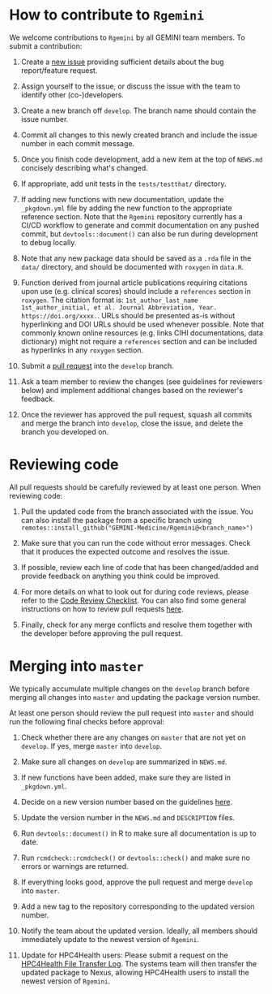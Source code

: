 # How to contribute to `Rgemini`

We welcome contributions to `Rgemini` by all GEMINI team members. To submit a contribution:

1. Create a [new issue](https://github.com/GEMINI-Medicine/Rgemini/issues/) providing sufficient details about the bug report/feature request.

2. Assign yourself to the issue, or discuss the issue with the team to identify other (co-)developers.

3. Create a new branch off `develop`. The branch name should contain the issue number. 

4. Commit all changes to this newly created branch and include the issue number in each commit message. 

5. Once you finish code development, add a new item at the top of `NEWS.md` concisely describing what's changed. 

6. If appropriate, add unit tests in the `tests/testthat/` directory.

7. If adding new functions with new documentation, update the `_pkgdown.yml` file by adding the new function to the appropriate reference section. Note that the `Rgemini` repository currently has a CI/CD workflow to generate and commit documentation on any pushed commit, but `devtools::document()` can also be run during development to debug locally. 

8. Note that any new package data should be saved as a `.rda` file in the `data/` directory, and should be documented with `roxygen` in `data.R`.

9. Function derived from journal article publications requiring citations upon use (e.g. clinical scores) should include a `references` section in `roxygen`. The citation format is: `1st_author_last_name 1st_author_initial, et al. Journal Abbreviation, Year. https://doi.org/xxxx.`. URLs should be presented as-is without hyperlinking and DOI URLs should be used whenever possible. Note that commonly known online resources (e.g. links CIHI documentations, data dictionary) might not require a `references` section and can be included as hyperlinks in any `roxygen` section.

10. Submit a [pull request](https://help.github.com/articles/using-pull-requests) into the `develop` branch.

11. Ask a team member to review the changes (see guidelines for reviewers below) and implement additional changes based on the reviewer's feedback.

12. Once the reviewer has approved the pull request, squash all commits and merge the branch into `develop`, close the issue, and delete the branch you developed on.


# Reviewing code

All pull requests should be carefully reviewed by at least one person. When reviewing code:

1. Pull the updated code from the branch associated with the issue. You can also install the package from a specific branch using `remotes::install_github("GEMINI-Medicine/Rgemini@<branch_name>")`

2. Make sure that you can run the code without error messages. Check that it produces the expected outcome and resolves the issue. 

3. If possible, review each line of code that has been changed/added and provide feedback on anything you think could be improved. 

4. For more details on what to look out for during code reviews, please refer to the
[Code Review Checklist](https://docs.google.com/document/d/16kiIgwWjXYhBM5AFToXD7X9OjqNYs0xQZh9VDfSwYQU/edit?usp=sharing).
You can also find some general instructions on how to review pull requests
[here](https://docs.github.com/en/pull-requests/collaborating-with-pull-requests/reviewing-changes-in-pull-requests/about-pull-request-reviews).

5. Finally, check for any merge conflicts and resolve them together with the developer before approving the pull request. 


# Merging into `master`

We typically accumulate multiple changes on the `develop` branch before merging all changes into `master` and updating the package version number.

At least one person should review the pull request into `master` and should run the following final checks before approval:

1. Check whether there are any changes on `master` that are not yet on `develop`. If yes, merge `master` into `develop`. 

2. Make sure all changes on `develop` are summarized in `NEWS.md`.

3. If new functions have been added, make sure they are listed in `_pkgdown.yml`. 

4. Decide on a new version number based on the guidelines [here](https://github.com/GEMINI-Medicine/Rgemini#package-versions).

5. Update the version number in the `NEWS.md` and `DESCRIPTION` files.

6. Run `devtools::document()` in R to make sure all documentation is up to date.

7. Run `rcmdcheck::rcmdcheck()` or `devtools::check()` and make sure no errors or warnings are returned.    

8. If everything looks good, approve the pull request and merge `develop` into `master`.

9. Add a new tag to the repository corresponding to the updated version number. 

10. Notify the team about the updated version. Ideally, all members should immediately update to the newest version of `Rgemini`.

11. Update for HPC4Health users: Please submit a request on the [HPC4Health File Transfer Log](https://app.smartsheet.com/sheets/p7P77qF97wcxgr2V4Cr6Vjqw3vjhCpRMQQH3Jwm1).
The systems team will then transfer the updated package to Nexus, allowing HPC4Health users to install the newest version of `Rgemini`.
